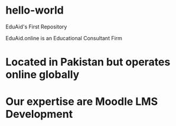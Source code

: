 # hello-world
EduAid's First Repository


EduAid.online is an Educational Consultant Firm
# Located in Pakistan but operates online globally
# Our expertise are Moodle LMS Development
